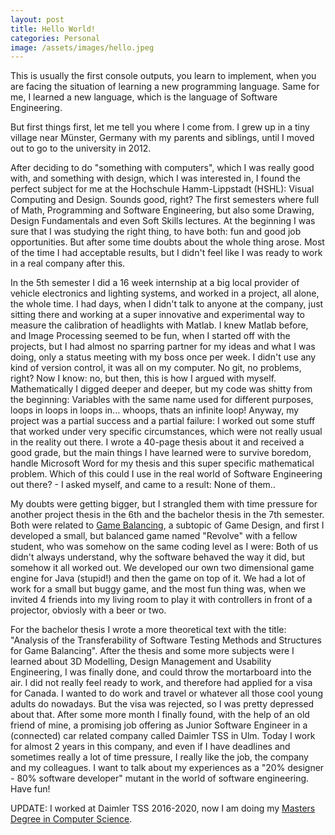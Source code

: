```yaml
---
layout: post
title: Hello World!
categories: Personal
image: /assets/images/hello.jpeg
---
```



This is usually the first console outputs, you learn to implement, when you are facing the situation of learning a new programming language. Same for me, I learned a new language, which is the language of Software Engineering.

But first things first, let me tell you where I come from. I grew up in a tiny village near Münster, Germany with my parents and siblings, until I moved out to go to the university in 2012.

After deciding to do "something with computers", which I was really good with, and something with design, which I was interested in, I found the perfect subject for me at the Hochschule Hamm-Lippstadt (HSHL): Visual  Computing and Design. Sounds good, right? The first semesters where full of Math, Programming and Software Engineering, but also some Drawing, Design Fundamentals and even Soft Skills lectures. At the beginning I was sure that I was studying the right thing, to have both: fun and good job opportunities. But after some time doubts about the whole thing arose. Most of the time I had acceptable results, but I didn't feel like I was ready to work in a real company after this.

In the 5th semester I did a 16 week internship at a big local provider of vehicle electronics and lighting
systems, and worked in a project, all alone, the whole time. I had days, when I didn't talk to anyone at the company, just sitting there and working at a super innovative and experimental way to measure the calibration of headlights with Matlab. I knew Matlab before, and Image Processing seemed to be fun, when I started off with the projects, but I had almost no sparring partner for my ideas and what I was doing, only a status meeting with my boss once per week. I didn't use any kind of version control, it was all on my computer. No git, no problems, right? Now I know: no, but then, this is how I argued with myself. Mathematically I digged deeper and deeper, but my code was shitty from the beginning: Variables with the same name used for different purposes, loops in loops in loops in... whoops, thats an infinite loop! Anyway, my project was a partial success and a partial failure: I worked out some stuff that worked under very specific circumstances, which were not really usual in the reality out there. I wrote a 40-page thesis about it and received a good grade, but the main things I have learned were to survive boredom, handle Microsoft Word for my thesis and this super specific mathematical problem. Which of this could I use in the real world of Software Engineering out there? - I asked myself, and came to a result: None of them..

My doubts were getting bigger, but I strangled them with time pressure for another project thesis in the 6th
and the bachelor thesis in the 7th semester. Both were related to [Game Balancing](https://en.wikipedia.org/wiki/Game_balance), a subtopic of Game Design, and first I developed a small, but balanced game named "Revolve" with a fellow student, who was somehow on the same coding level as I were: Both of us didn't always understand, why the software behaved the way it did, but somehow it all worked out. We developed our own two dimensional game engine for Java (stupid!) and then the game on top of it. We had a lot of work for a small but buggy game, and the most fun thing was, when we invited 4 friends into my living room to play it with controllers in front of a projector, obviosly with a beer or two.

For the bachelor thesis I wrote a more theoretical text with the title: "Analysis of the Transferability of
Software Testing Methods and Structures for Game Balancing". After the thesis and some more subjects were I learned about 3D Modelling, Design Management and Usability Engineering, I was finally done, and could throw the mortarboard into the air. I did not really feel ready to work, and therefore had applied for a visa for Canada. I wanted to do work and travel or whatever all those cool young adults do nowadays. But the visa was rejected, so I was pretty depressed about that. After some more month I finally found, with the help of an old friend of mine, a promising job offering as Junior Software Engineer in a (connected) car related company called Daimler TSS in Ulm. Today I work for almost 2 years in this company, and even if I have deadlines and sometimes really a lot of time pressure, I really like the job, the company and my colleagues. I want to talk about my experiences
as a "20% designer - 80% software developer" mutant in the world of software engineering. Have fun!

UPDATE: I worked at Daimler TSS 2016-2020, now I am doing my [Masters Degree in Computer Science](/blog/masters-degree).